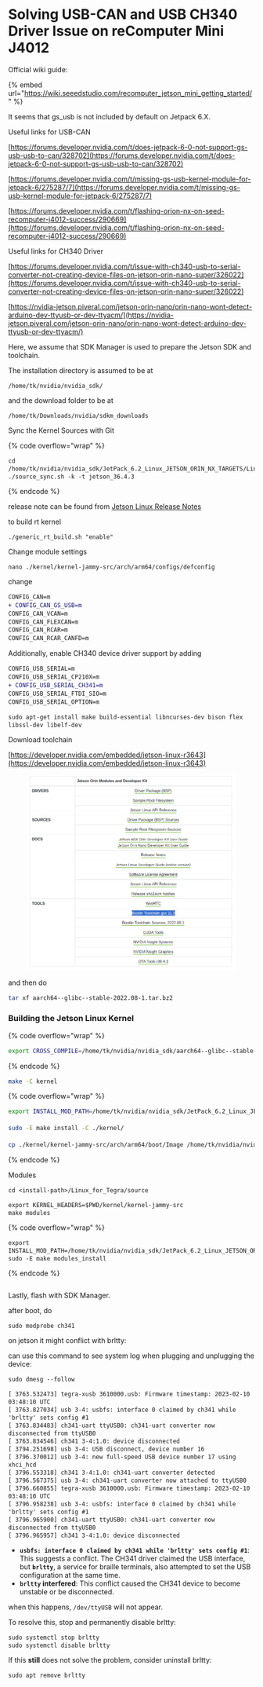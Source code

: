 # Solving USB-CAN and USB CH340 Driver Issue on reComputer Mini J4012

Official wiki guide:

{% embed url="https://wiki.seeedstudio.com/recomputer_jetson_mini_getting_started/" %}



It seems that gs\_usb is not included by default on Jetpack 6.X.



Useful links for USB-CAN

[https://forums.developer.nvidia.com/t/does-jetpack-6-0-not-support-gs-usb-usb-to-can/328702](https://forums.developer.nvidia.com/t/does-jetpack-6-0-not-support-gs-usb-usb-to-can/328702)

[https://forums.developer.nvidia.com/t/missing-gs-usb-kernel-module-for-jetpack-6/275287/7](https://forums.developer.nvidia.com/t/missing-gs-usb-kernel-module-for-jetpack-6/275287/7)

[https://forums.developer.nvidia.com/t/flashing-orion-nx-on-seed-recomputer-j4012-success/290669](https://forums.developer.nvidia.com/t/flashing-orion-nx-on-seed-recomputer-j4012-success/290669)



Useful links for CH340 Driver

[https://forums.developer.nvidia.com/t/issue-with-ch340-usb-to-serial-converter-not-creating-device-files-on-jetson-orin-nano-super/326022](https://forums.developer.nvidia.com/t/issue-with-ch340-usb-to-serial-converter-not-creating-device-files-on-jetson-orin-nano-super/326022)

[https://nvidia-jetson.piveral.com/jetson-orin-nano/orin-nano-wont-detect-arduino-dev-ttyusb-or-dev-ttyacm/](https://nvidia-jetson.piveral.com/jetson-orin-nano/orin-nano-wont-detect-arduino-dev-ttyusb-or-dev-ttyacm/)





Here, we assume that SDK Manager is used to prepare the Jetson SDK and toolchain.

The installation directory is assumed to be at&#x20;

```
/home/tk/nvidia/nvidia_sdk/
```

and the download folder to be at

```
/home/tk/Downloads/nvidia/sdkm_downloads
```



Sync the Kernel Sources with Git

{% code overflow="wrap" %}
```
cd /home/tk/nvidia/nvidia_sdk/JetPack_6.2_Linux_JETSON_ORIN_NX_TARGETS/Linux_for_Tegra/source/
./source_sync.sh -k -t jetson_36.4.3

```
{% endcode %}



release note can be found from [Jetson Linux Release Notes](https://docs.nvidia.com/jetson/archives/r36.4.3/ReleaseNotes/Jetson_Linux_Release_Notes_r36.4.3.pdf)







to build rt kernel

```
./generic_rt_build.sh "enable"
```



Change module settings

```
nano ./kernel/kernel-jammy-src/arch/arm64/configs/defconfig
```

change

```diff
CONFIG_CAN=m
+ CONFIG_CAN_GS_USB=m
CONFIG_CAN_VCAN=m
CONFIG_CAN_FLEXCAN=m
CONFIG_CAN_RCAR=m
CONFIG_CAN_RCAR_CANFD=m
```





Additionally, enable CH340 device driver support by adding

```diff
CONFIG_USB_SERIAL=m
CONFIG_USB_SERIAL_CP210X=m
+ CONFIG_USB_SERIAL_CH341=m
CONFIG_USB_SERIAL_FTDI_SIO=m
CONFIG_USB_SERIAL_OPTION=m
```





```
sudo apt-get install make build-essential libncurses-dev bison flex libssl-dev libelf-dev
```





Download toolchain

[https://developer.nvidia.com/embedded/jetson-linux-r3643](https://developer.nvidia.com/embedded/jetson-linux-r3643)

<figure><img src="../../../.gitbook/assets/image.png" alt=""><figcaption></figcaption></figure>

and then do

```bash
tar xf aarch64--glibc--stable-2022.08-1.tar.bz2 
```



### Building the Jetson Linux Kernel

{% code overflow="wrap" %}
```bash
export CROSS_COMPILE=/home/tk/nvidia/nvidia_sdk/aarch64--glibc--stable-2022.08-1/bin/aarch64-buildroot-linux-gnu-
```
{% endcode %}



```bash
make -C kernel
```



{% code overflow="wrap" %}
```bash
export INSTALL_MOD_PATH=/home/tk/nvidia/nvidia_sdk/JetPack_6.2_Linux_JETSON_ORIN_NX_TARGETS/Linux_for_Tegra/rootfs

sudo -E make install -C ./kernel/

cp ./kernel/kernel-jammy-src/arch/arm64/boot/Image /home/tk/nvidia/nvidia_sdk/JetPack_6.2_Linux_JETSON_ORIN_NX_TARGETS/Linux_for_Tegra/kernel/Image
```
{% endcode %}





Modules

```
cd <install-path>/Linux_for_Tegra/source
```







```
export KERNEL_HEADERS=$PWD/kernel/kernel-jammy-src
make modules
```

{% code overflow="wrap" %}
```
export INSTALL_MOD_PATH=/home/tk/nvidia/nvidia_sdk/JetPack_6.2_Linux_JETSON_ORIN_NX_TARGETS/Linux_for_Tegra/rootfs/
sudo -E make modules_install
```
{% endcode %}

```
```



Lastly, flash with SDK Manager.







after boot, do

```
sudo modprobe ch341
```



on jetson it might conflict with brltty:

can use this command to see system log when plugging and unplugging the device:

```
sudo dmesg --follow
```

```
[ 3763.532473] tegra-xusb 3610000.usb: Firmware timestamp: 2023-02-10 03:48:10 UTC
[ 3763.827034] usb 3-4: usbfs: interface 0 claimed by ch341 while 'brltty' sets config #1
[ 3763.834483] ch341-uart ttyUSB0: ch341-uart converter now disconnected from ttyUSB0
[ 3763.834546] ch341 3-4:1.0: device disconnected
[ 3794.251698] usb 3-4: USB disconnect, device number 16
[ 3796.370012] usb 3-4: new full-speed USB device number 17 using xhci_hcd
[ 3796.553318] ch341 3-4:1.0: ch341-uart converter detected
[ 3796.567375] usb 3-4: ch341-uart converter now attached to ttyUSB0
[ 3796.660855] tegra-xusb 3610000.usb: Firmware timestamp: 2023-02-10 03:48:10 UTC
[ 3796.958238] usb 3-4: usbfs: interface 0 claimed by ch341 while 'brltty' sets config #1
[ 3796.965900] ch341-uart ttyUSB0: ch341-uart converter now disconnected from ttyUSB0
[ 3796.965957] ch341 3-4:1.0: device disconnected
```



* **`usbfs: interface 0 claimed by ch341 while 'brltty' sets config #1`**: This suggests a conflict. The CH341 driver claimed the USB interface, but **`brltty`**, a service for braille terminals, also attempted to set the USB configuration at the same time.
* **`brltty` interfered**: This conflict caused the CH341 device to become unstable or be disconnected.

when this happens, `/dev/ttyUSB`  will not appear.

To resolve this, stop and permanently disable brltty:

```
sudo systemctl stop brltty
sudo systemctl disable brltty
```



If this **still** does not solve the problem, consider uninstall brltty:

```
sudo apt remove brltty
```











